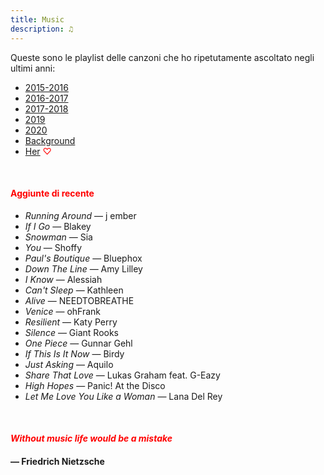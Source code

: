 ```yaml
---
title: Music
description: ♫
---
```

Queste sono le playlist delle canzoni che ho ripetutamente ascoltato negli ultimi anni:

* [2015-2016](https://music.apple.com/it/playlist/my-2015-2016/pl.b4bf1a93707c44f89aa794dc2888e844)
* [2016-2017](https://music.apple.com/it/playlist/my-2016-2017/pl.u-PDb40o6tJ9qVro)
* [2017-2018](https://music.apple.com/it/playlist/my-2017-2018/pl.u-b3b8RKgC0qaz1d)
* [2019](https://music.apple.com/it/playlist/my-2019/pl.u-b3b8Re4H0qaz1d)
* [2020](https://music.apple.com/it/playlist/my-2020/pl.u-LdbqE1vt5e4m0R?l)
* [Background](https://music.apple.com/it/playlist/background/pl.b05fb95eaae8419b8bc2201594355ee0?l=en)
* [Her](https://music.apple.com/it/playlist/her/pl.u-Ldbqqeqt5e4m0R) <span style="color:red">♡</span>

&nbsp;

#### <span style="color:red">Aggiunte di recente</span>
* _Running Around_ — j ember
* _If I Go_ — Blakey
* _Snowman_ — Sia
* _You_ — Shoffy
* _Paul's Boutique_ — Bluephox
* _Down The Line_ — Amy Lilley
* _I Know_ — Alessiah
* _Can't Sleep_ — Kathleen
* _Alive_ — NEEDTOBREATHE
* _Venice_ — ohFrank
* _Resilient_ — Katy Perry
* _Silence_ — Giant Rooks
* _One Piece_ — Gunnar Gehl
* _If This Is It Now_ — Birdy
* _Just Asking_ — Aquilo
* _Share That Love_ — Lukas Graham feat. G-Eazy
* _High Hopes_ — Panic! At the Disco
* _Let Me Love You Like a Woman_ — Lana Del Rey

&nbsp;

#### <span style="color:red">_Without music life would be a mistake_</span>

#### — Friedrich Nietzsche
